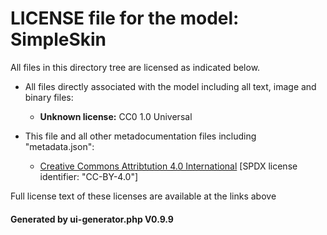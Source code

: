 # LICENSE file for the model: SimpleSkin

All files in this directory tree are licensed as indicated below.

* All files directly associated with the model including all text, image and binary files:

  * **Unknown license:** CC0 1.0 Universal

* This file and all other metadocumentation files including "metadata.json":

  * [Creative Commons Attribtution 4.0 International]("https://creativecommons.org/licenses/by-nd/4.0/legalcode") [SPDX license identifier: "CC-BY-4.0"]

Full license text of these licenses are available at the links above

#### Generated by ui-generator.php V0.9.9